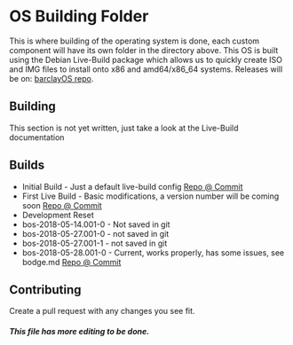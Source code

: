 # OS Building Folder
This is where building of the operating system is done, each custom component will have its own folder in the directory above.
This OS is built using the Debian Live-Build package which allows us to quickly create ISO and IMG files to install onto x86 and amd64/x86_64 systems.
Releases will be on: [barclayOS repo](https://github.com/kevinsal03/barclayOS "barclayOS Repo on GitHub").

## Building
This section is not yet written, just take a look at the Live-Build documentation

## Builds
* Initial Build - Just a default live-build config [Repo @ Commit](https://github.com/kevinsal03/barclayOS_dev/tree/364544dc9f1e53f70efc866964d634ff96f8bbb4/os)
* First Live Build - Basic modifications, a version number will be coming soon [Repo @ Commit](https://github.com/kevinsal03/barclayOS_dev/tree/3cc1868300af373e87fb91a8e7ecd2ee1ad67ecc/os)
* Development Reset
* bos-2018-05-14.001-0 - Not saved in git
* bos-2018-05-27.001-0 - not saved in git
* bos-2018-05-27.001-1 - not saved in git
* bos-2018-05-28.001-0 - Current, works properly, has some issues, see bodge.md [Repo @ Commit](https://github.com/kevinsal03/barclayOS_dev/tree/705858b28ba43e6a7e649e665b896c8deb793659)
## Contributing

Create a pull request with any changes you see fit.

##### This file has more editing to be done.
